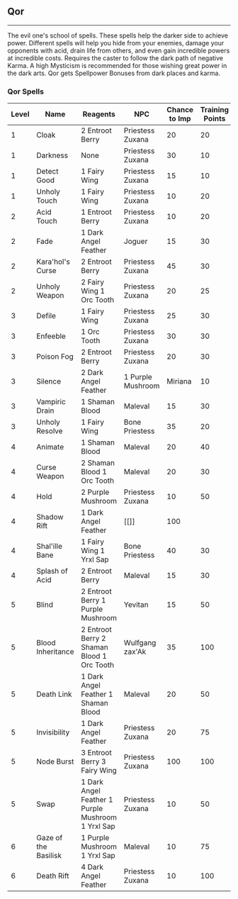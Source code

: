 ## Qor

---

The evil one's school of spells. These spells help the darker side to achieve power. Different spells will help you hide from your enemies, damage your opponents with acid, drain life from others, and even gain incredible powers at incredible costs. Requires the caster to follow the dark path of negative Karma. A high Mysticism is recommended for those wishing great power in the dark arts. Qor gets Spellpower Bonuses from dark places and karma.


### Qor Spells

| Level | Name | Reagents | NPC | Chance to Imp | Training Points |
| ----- | ---- | -------- | --- | ------------- | --------------- |
1| Cloak	|2 Entroot Berry	|Priestess Zuxana	|20	|20
1|Darkness	|None	|Priestess Zuxana	|30	|10
1|Detect Good	|1 Fairy Wing	|Priestess Zuxana	|15	|10
1|Unholy Touch	|1 Fairy Wing	|Priestess Zuxana	|10	|20
2| Acid Touch	|1 Entroot Berry	|Priestess Zuxana	|10	|20
2|Fade	|1 Dark Angel Feather	|Joguer	|15	|30
2|Kara'hol's Curse	|2 Entroot Berry	|Priestess Zuxana	|45	|30
2|Unholy Weapon	|2 Fairy Wing 1 Orc Tooth	|Priestess Zuxana	|20	|25
3|Defile	|1 Fairy Wing	|Priestess Zuxana	|25	|30
3|Enfeeble	|1 Orc Tooth	|Priestess Zuxana	|30	|30
3|Poison Fog	|2 Entroot Berry	|Priestess Zuxana	|20	|30
3|Silence	|2 Dark Angel Feather |1 Purple Mushroom	|Miriana	|10	|50
3|Vampiric Drain	|1 Shaman Blood	|Maleval	|15	|30
3|Unholy Resolve	|1 Fairy Wing	|Bone Priestess	|35	|20
4|Animate	|1 Shaman Blood	|Maleval	|20	|40
4|Curse Weapon	|2 Shaman Blood 1 Orc Tooth	|Maleval	|20	|30
4|Hold	|2 Purple Mushroom	|Priestess Zuxana	|10	|50
4|Shadow Rift	|1 Dark Angel Feather	|[[]]		|100
4|Shal'ille Bane	|1 Fairy Wing 1 Yrxl Sap	|Bone Priestess	|40	|30
4|Splash of Acid	|2 Entroot Berry	|Maleval	|15	|30
5|Blind	|2 Entroot Berry 1 Purple Mushroom	|Yevitan	|15	|50
5|Blood Inheritance	|2 Entroot Berry 2 Shaman Blood 1 Orc Tooth	|Wulfgang zax'Ak	|35	|100
5|Death Link	|1 Dark Angel Feather 1 Shaman Blood	|Maleval	|20	|50
5|Invisibility	|1 Dark Angel Feather	|Priestess Zuxana	|20	|75
5|Node Burst	|3 Entroot Berry 3 Fairy Wing	|Priestess Zuxana	|100	|100
5|Swap	|1 Dark Angel Feather 1 Purple Mushroom 1 Yrxl Sap	|Priestess Zuxana	|10	|50
6|Gaze of the Basilisk	|1 Purple Mushroom 1 Yrxl Sap	|Maleval	|10	|75
6|Death Rift	|4 Dark Angel Feather	|Priestess Zuxana	|10	|100

